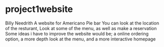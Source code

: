 # project1website

Billy Needrith
A website for Americano Pie bar
You can look at the location of the resturant, Look at some of the menu, as well as make a reservation 
Some ideas i have to improve the website would be; a online ordering option, a more depth look at the menu, and a more interactive homepage